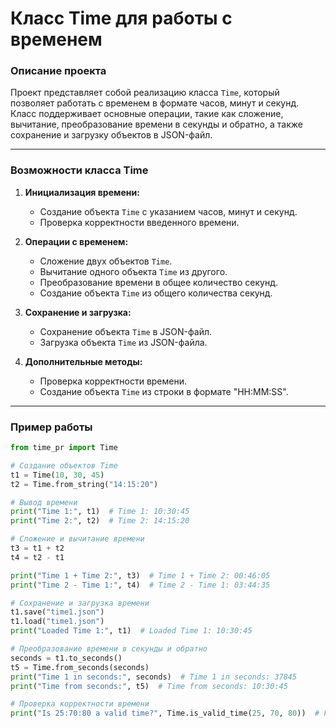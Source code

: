 # Класс Time для работы с временем

### Описание проекта

Проект представляет собой реализацию класса `Time`, который позволяет работать с временем в формате часов, минут и секунд. Класс поддерживает основные операции, такие как сложение, вычитание, преобразование времени в секунды и обратно, а также сохранение и загрузку объектов в JSON-файл.

---

### Возможности класса Time

1. **Инициализация времени:**
   - Создание объекта `Time` с указанием часов, минут и секунд.
   - Проверка корректности введенного времени.

2. **Операции с временем:**
   - Сложение двух объектов `Time`.
   - Вычитание одного объекта `Time` из другого.
   - Преобразование времени в общее количество секунд.
   - Создание объекта `Time` из общего количества секунд.

3. **Сохранение и загрузка:**
   - Сохранение объекта `Time` в JSON-файл.
   - Загрузка объекта `Time` из JSON-файла.

4. **Дополнительные методы:**
   - Проверка корректности времени.
   - Создание объекта `Time` из строки в формате "HH:MM:SS".

---

### Пример работы

```python
from time_pr import Time

# Создание объектов Time
t1 = Time(10, 30, 45)
t2 = Time.from_string("14:15:20")

# Вывод времени
print("Time 1:", t1)  # Time 1: 10:30:45
print("Time 2:", t2)  # Time 2: 14:15:20

# Сложение и вычитание времени
t3 = t1 + t2
t4 = t2 - t1

print("Time 1 + Time 2:", t3)  # Time 1 + Time 2: 00:46:05
print("Time 2 - Time 1:", t4)  # Time 2 - Time 1: 03:44:35

# Сохранение и загрузка времени
t1.save("time1.json")
t1.load("time1.json")
print("Loaded Time 1:", t1)  # Loaded Time 1: 10:30:45

# Преобразование времени в секунды и обратно
seconds = t1.to_seconds()
t5 = Time.from_seconds(seconds)
print("Time 1 in seconds:", seconds)  # Time 1 in seconds: 37845
print("Time from seconds:", t5)  # Time from seconds: 10:30:45

# Проверка корректности времени
print("Is 25:70:80 a valid time?", Time.is_valid_time(25, 70, 80))  # False